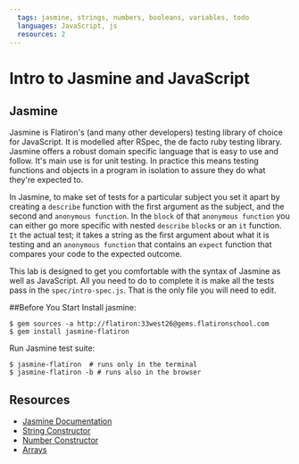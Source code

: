 ```yaml
---
  tags: jasmine, strings, numbers, booleans, variables, todo
  languages: JavaScript, js
  resources: 2
---
```


# Intro to Jasmine and JavaScript
## Jasmine
Jasmine is Flatiron's (and many other developers) testing library of choice for JavaScript.  It is modelled after RSpec, the de facto ruby testing library.  Jasmine offers a robust domain specific language that is easy to use and follow.  It's main use is for unit testing. In practice this means testing functions and objects in a program in isolation to assure they do what they're expected to.

In Jasmine, to make set of tests for a particular subject you set it apart by creating a `describe` function with the first argument as the subject, and the second and `anonymous function`.  In the `block` of that `anonymous function` you can either go more specific with nested `describe` `block`s or an `it` function. `It` the actual test; it takes a string as the first argument about what it is testing and an `anonymous function` that contains an `expect` function that compares your code to the expected outcome.  

This lab is designed to get you comfortable with the syntax of Jasmine as well as JavaScript.  All you need to do to complete it is make all the tests pass in the `spec/intro-spec.js`.  That is the only file you will need to edit.

##Before You Start
Install jasmine:
  ```shell
  $ gem sources -a http://flatiron:33west26@gems.flatironschool.com
  $ gem install jasmine-flatiron
  ```
Run Jasmine test suite:
  ```shell
  $ jasmine-flatiron  # runs only in the terminal
  $ jasmine-flatiron -b # runs also in the browser
  ```

## Resources
* [Jasmine Documentation](http://jasmine.github.io/2.0/introduction.html)
* [String Constructor](https://developer.mozilla.org/en-US/docs/Web/JavaScript/Reference/Global_Objects/String)
* [Number Constructor](https://developer.mozilla.org/en-US/docs/Web/JavaScript/Reference/Global_Objects/Number)
* [Arrays](https://developer.mozilla.org/en-US/docs/Web/JavaScript/Reference/Global_Objects/Array)